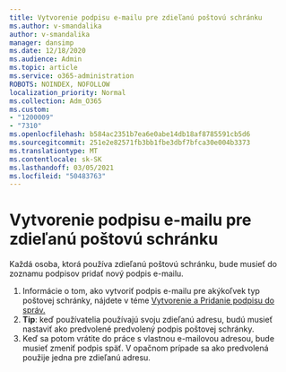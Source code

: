 ```yaml
---
title: Vytvorenie podpisu e-mailu pre zdieľanú poštovú schránku
ms.author: v-smandalika
author: v-smandalika
manager: dansimp
ms.date: 12/18/2020
ms.audience: Admin
ms.topic: article
ms.service: o365-administration
ROBOTS: NOINDEX, NOFOLLOW
localization_priority: Normal
ms.collection: Adm_O365
ms.custom:
- "1200009"
- "7310"
ms.openlocfilehash: b584ac2351b7ea6e0abe14db18af8785591cb5d6
ms.sourcegitcommit: 251e2e82571fb3bb1fbe3dbf7bfca30e004b3373
ms.translationtype: MT
ms.contentlocale: sk-SK
ms.lasthandoff: 03/05/2021
ms.locfileid: "50483763"
---
```

# <a name="create-an-email-signature-for-a-shared-mailbox"></a>Vytvorenie podpisu e-mailu pre zdieľanú poštovú schránku

Každá osoba, ktorá používa zdieľanú poštovú schránku, bude musieť do zoznamu podpisov pridať nový podpis e-mailu.

1. Informácie o tom, ako vytvoriť podpis e-mailu pre akýkoľvek typ poštovej schránky, nájdete v téme [Vytvorenie a Pridanie podpisu do správ.](https://support.office.com/article/8ee5d4f4-68fd-464a-a1c1-0e1c80bb27f2)
2. **Tip**: keď používatelia používajú svoju zdieľanú adresu, budú musieť nastaviť ako predvolené predvolený podpis poštovej schránky.
3. Keď sa potom vrátite do práce s vlastnou e-mailovou adresou, bude musieť zmeniť podpis späť. V opačnom prípade sa ako predvolená použije jedna pre zdieľanú adresu.